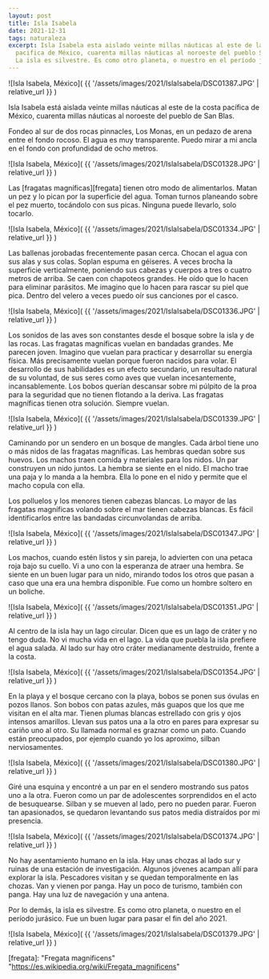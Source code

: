 ```yaml
---
layout: post
title: Isla Isabela
date: 2021-12-31
tags: naturaleza
excerpt: Isla Isabela esta aislado veinte millas náuticas al este de la costa
  pacifica de México, cuarenta millas náuticas al noroeste del pueblo San Blas.
  La isla es silvestre. Es como otro planeta, o nuestro en el período jurásico.
---
```


![Isla Isabela, México](
  {{ '/assets/images/2021/IslaIsabela/DSC01387.JPG' | relative_url }}
)

Isla Isabela está aislada veinte millas náuticas al este de la costa
pacífica de México, cuarenta millas náuticas al noroeste del pueblo
de San Blas.

Fondeo al sur de dos rocas pinnacles, Los Monas, en un pedazo de arena entre
el fondo rocoso.
El agua es muy transparente. Puedo mirar a mi ancla en el fondo con
profundidad de ocho metros.

![Isla Isabela, México](
  {{ '/assets/images/2021/IslaIsabela/DSC01328.JPG' | relative_url }}
)

Las [fragatas magníficas][fregata] tienen otro modo de alimentarlos. Matan un
pez y lo pican por la superficie del agua. Toman turnos planeando sobre el pez
muerto, tocándolo con sus picas.  Ninguna puede llevarlo, solo tocarlo.

![Isla Isabela, México](
  {{ '/assets/images/2021/IslaIsabela/DSC01334.JPG' | relative_url }}
)

Las ballenas jorobadas frecentemente pasan cerca.
Chocan el agua con sus alas y sus colas.
Soplan espuma en géiseres. A veces brocha la superficie verticalmente,
poniendo sus cabezas y cuerpos a tres o cuatro metros de arriba.
Se caen con chapoteos grandes. He oído que lo hacen para eliminar
parásitos. Me imagino que lo hacen para rascar su piel que pica.
Dentro del velero a veces puedo oír sus canciones por el casco.

![Isla Isabela, México](
  {{ '/assets/images/2021/IslaIsabela/DSC01336.JPG' | relative_url }}
)

Los sonidos de las aves son constantes desde el bosque sobre la isla y de las
rocas. Las fragatas magníficas vuelan en bandadas grandes.  Me parecen joven.
Imagino que vuelan para practicar y desarrollar su energía física.  Más
precisamente vuelan porque fueron nacidos para volar.  El desarrollo de sus
habilidades es un efecto secundario, un resultado natural de su voluntad, de
sus seres como aves que vuelan incesantemente, incansablemente.  Los bobos
querían descansar sobre mi púlpito de la proa para la seguridad que no tienen
flotando a la deriva. Las fragatas magníficas tienen otra solución.  Siempre
vuelan.

![Isla Isabela, México](
  {{ '/assets/images/2021/IslaIsabela/DSC01339.JPG' | relative_url }}
)

Caminando por un sendero en un bosque de mangles. Cada árbol tiene uno o
más nidos de las fragatas magníficas.
Las hembras quedan sobre sus huevos. Los machos traen
comida y materiales para los nidos.
Un par construyen un nido juntos. La hembra se siente en el nido.
El macho trae una paja y lo manda a la hembra.
Ella lo pone en el nido y permite que el macho copula con ella.

Los polluelos y los menores tienen cabezas blancas.
Lo mayor de las fragatas magníficas volando sobre el mar tienen cabezas blancas.
Es fácil identificarlos entre las bandadas circunvolandas de arriba.

![Isla Isabela, México](
  {{ '/assets/images/2021/IslaIsabela/DSC01347.JPG' | relative_url }}
)

Los machos, cuando estén listos y sin pareja, lo advierten con una petaca
roja bajo su cuello. Vi a uno con la esperanza de atraer una hembra. Se siente
en un buen lugar para un nido, mirando todos los otros que pasan a caso que
una era una hembra disponible. Fue como un hombre soltero en un boliche.

![Isla Isabela, México](
  {{ '/assets/images/2021/IslaIsabela/DSC01351.JPG' | relative_url }}
)

Al centro de la isla hay un lago circular. Dicen que es un lago de cráter y
no tengo duda. No vi mucha vida en el lago. La vida que puebla la isla
prefiere el agua salada. Al lado sur hay otro cráter medianamente destruido,
frente a la costa.

![Isla Isabela, México](
  {{ '/assets/images/2021/IslaIsabela/DSC01354.JPG' | relative_url }}
)

En la playa y el bosque cercano con la playa, bobos se ponen sus óvulas en
pozos llanos. Son bobos con patas azules, más guapos que los que me visitan
en el alta mar. Tienen plumas blancas estrellado con gris y ojos intensos
amarillos. Llevan sus patos una a la otro en pares para expresar su cariño
uno al otro. Su llamada normal es graznar como un pato. Cuando están
preocupados, por ejemplo cuando yo los aproximo, silban nerviosamentes.

![Isla Isabela, México](
  {{ '/assets/images/2021/IslaIsabela/DSC01380.JPG' | relative_url }}
)

Giré una esquina y encontré a un par en el sendero mostrando sus patos uno
a la otra. Fueron como un par de adolescentes sorprendidos en el acto de
besuquearse. Silban y se mueven al lado, pero no pueden parar. Fueron tan
apasionados, se quedaron levantando sus patos media distraídos por mi
presencia.

![Isla Isabela, México](
  {{ '/assets/images/2021/IslaIsabela/DSC01374.JPG' | relative_url }}
)

No hay asentamiento humano en la isla. Hay unas chozas al lado sur y ruinas de
una estación de investigación.  Algunos jóvenes acampan allí para explorar la
isla.  Pescadores visitan y se quedan temporalmente en las chozas. Van y vienen
por panga. Hay un poco de turismo, también con panga.  Hay una luz de
navegación y una antena.

Por lo demás, la isla es silvestre. Es como otro planeta, o nuestro en el
período jurásico. Fue un buen lugar para pasar el fin del año 2021.

![Isla Isabela, México](
  {{ '/assets/images/2021/IslaIsabela/DSC01379.JPG' | relative_url }}
)

[fregata]: "Fregata magnificens" "https://es.wikipedia.org/wiki/Fregata_magnificens"
